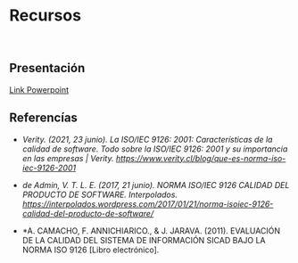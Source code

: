# Recursos

&nbsp;

## Presentación

[Link Powerpoint](https://1drv.ms/p/s!Anm871ACbsprgYIAXjZi7NMR3M9jDQ?e=oevPw7 "ISO/IEC 9126")


## Referencías

- *Verity. (2021, 23 junio). La ISO/IEC 9126: 2001: Características de la calidad de software. Todo sobre la ISO/IEC 9126: 2001 y su importancia en las empresas | Verity. https://www.verity.cl/blog/que-es-norma-iso-iec-9126-2001*

- *de Admin, V. T. L. E. (2017, 21 junio). NORMA ISO/IEC 9126 CALIDAD DEL PRODUCTO DE SOFTWARE. Interpolados. https://interpolados.wordpress.com/2017/01/21/norma-isoiec-9126-calidad-del-producto-de-software/*

- *A. CAMACHO, F. ANNICHIARICO., & J. JARAVA. (2011). EVALUACIÓN DE LA CALIDAD DEL SISTEMA DE INFORMACIÓN SICAD BAJO LA NORMA ISO 9126 [Libro electrónico].
